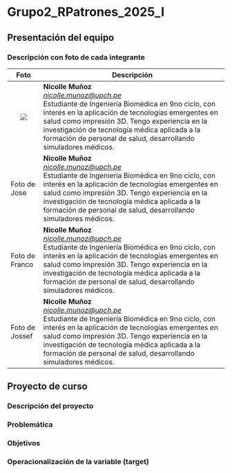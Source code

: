 # Grupo2_RPatrones_2025_I
## Presentación del equipo
### Descripción con foto de cada integrante

| Foto | Descripción |
|---|---|
|<div align="center"><image src="https://github.com/Jossef24/grupo2_RPatrones_2025_I/tree/2f2d0e288e330be69722b20717bf0cdbecbcf1d5/Challenges/Integrantes/Foto_Nicolle.jpeg">| **Nicolle Muñoz**<br>*nicolle.munoz@upch.pe*<br>Estudiante de Ingeniería Biomédica en 9no ciclo, con interés en la aplicación de tecnologías emergentes en salud como impresión 3D. Tengo experiencia en la investigación de tecnología médica aplicada a la formación de personal de salud, desarrollando simuladores médicos. | 
| Foto de Jose | **Nicolle Muñoz**<br>*nicolle.munoz@upch.pe*<br>Estudiante de Ingeniería Biomédica en 9no ciclo, con interés en la aplicación de tecnologías emergentes en salud como impresión 3D. Tengo experiencia en la investigación de tecnología médica aplicada a la formación de personal de salud, desarrollando simuladores médicos. |
| Foto de Franco | **Nicolle Muñoz**<br>*nicolle.munoz@upch.pe*<br>Estudiante de Ingeniería Biomédica en 9no ciclo, con interés en la aplicación de tecnologías emergentes en salud como impresión 3D. Tengo experiencia en la investigación de tecnología médica aplicada a la formación de personal de salud, desarrollando simuladores médicos. | 
| Foto de Jossef | **Nicolle Muñoz**<br>*nicolle.munoz@upch.pe*<br>Estudiante de Ingeniería Biomédica en 9no ciclo, con interés en la aplicación de tecnologías emergentes en salud como impresión 3D. Tengo experiencia en la investigación de tecnología médica aplicada a la formación de personal de salud, desarrollando simuladores médicos. | 

## Proyecto de curso
### Descripción del proyecto
### Problemática
### Objetivos
### Operacionalización de la variable (target)
